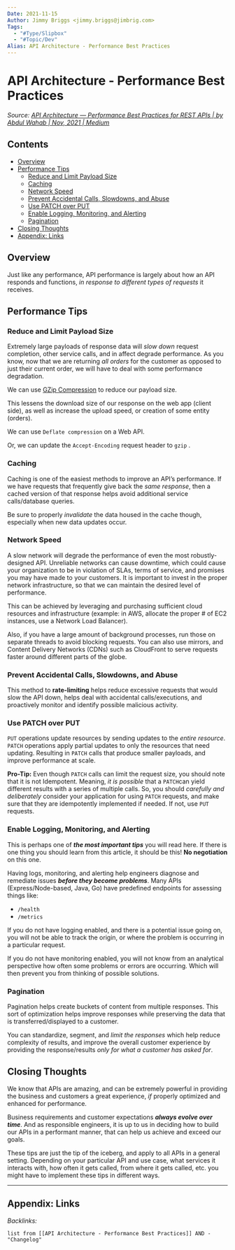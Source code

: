 ```yaml
---
Date: 2021-11-15
Author: Jimmy Briggs <jimmy.briggs@jimbrig.com>
Tags:
  - "#Type/Slipbox"
  - "#Topic/Dev"
Alias: API Architecture - Performance Best Practices
---
```


# API Architecture - Performance Best Practices

*Source: [API Architecture — Performance Best Practices for REST APIs | by Abdul Wahab | Nov, 2021 | Medium](https://abdulrwahab.medium.com/api-architecture-performance-best-practices-for-rest-apis-1d4a5922dae1)*

## Contents

* [Overview](API%20Architecture%20-%20Performance%20Best%20Practices.md#overview)
* [Performance Tips](API%20Architecture%20-%20Performance%20Best%20Practices.md#performance-tips)
  * [Reduce and Limit Payload Size](API%20Architecture%20-%20Performance%20Best%20Practices.md#reduce-and-limit-payload-size)
  * [Caching](API%20Architecture%20-%20Performance%20Best%20Practices.md#caching)
  * [Network Speed](API%20Architecture%20-%20Performance%20Best%20Practices.md#network-speed)
  * [Prevent Accidental Calls, Slowdowns, and Abuse](API%20Architecture%20-%20Performance%20Best%20Practices.md#prevent-accidental-calls-slowdowns-and-abuse)
  * [Use PATCH over PUT](API%20Architecture%20-%20Performance%20Best%20Practices.md#use-patch-over-put)
  * [Enable Logging, Monitoring, and Alerting](API%20Architecture%20-%20Performance%20Best%20Practices.md#enable-logging-monitoring-and-alerting)
  * [Pagination](API%20Architecture%20-%20Performance%20Best%20Practices.md#pagination)
* [Closing Thoughts](API%20Architecture%20-%20Performance%20Best%20Practices.md#closing-thoughts)
* [Appendix: Links](API%20Architecture%20-%20Performance%20Best%20Practices.md#appendix-links)

## Overview

Just like any performance, API performance is largely about how an API responds and functions, *in response to different types of requests* it receives.

## Performance Tips

### Reduce and Limit Payload Size

Extremely large payloads of response data will *slow down* request completion, other service calls, and in affect degrade performance. As you know, now that we are returning *all orders* for the customer as opposed to just their current order, we will have to deal with some performance degradation.

We can use [GZip Compression](https://developers.google.com/blogger/docs/3.0/performance#gzip) to reduce our payload size.

This lessens the download size of our response on the web app (client side), as well as increase the upload speed, or creation of some entity (orders).

We can use `Deflate compression` on a Web API.

Or, we can update the `Accept-Encoding` request header to `gzip` .

### Caching

Caching is one of the easiest methods to improve an API’s performance. If we have requests that frequently give back the *same response*, then a cached version of that response helps avoid additional service calls/database queries.

Be sure to properly *invalidate* the data housed in the cache though, especially when new data updates occur.

### Network Speed

A slow network will degrade the performance of even the most robustly-designed API. Unreliable networks can cause downtime, which could cause your organization to be in violation of SLAs, terms of service, and promises you may have made to your customers. It is important to invest in the proper network infrastructure, so that we can maintain the desired level of performance.

This can be achieved by leveraging and purchasing sufficient cloud resources and infrastructure (example: in AWS, allocate the proper # of EC2 instances, use a Network Load Balancer).

Also, if you have a large amount of background processes, run those on separate threads to avoid blocking requests. You can also use mirrors, and Content Delivery Networks (CDNs) such as CloudFront to serve requests faster around different parts of the globe.

### Prevent Accidental Calls, Slowdowns, and Abuse

This method to **rate-limiting** helps reduce excessive requests that would slow the API down, helps deal with accidental calls/executions, and proactively monitor and identify possible malicious activity.

### Use PATCH over PUT

`PUT` operations update resources by sending updates to the *entire resource*. `PATCH` operations apply partial updates to only the resources that need updating. Resulting in `PATCH` calls that produce smaller payloads, and improve performance at scale.

**Pro-Tip:** Even though `PATCH` calls can limit the request size, you should note that it is not Idempotent. Meaning, *it is possible* that a `PATCH`can yield different results with a series of multiple calls. So, you should *carefully and deliberately* consider your application for using `PATCH` requests, and make sure that they are idempotently implemented if needed. If not, use `PUT` requests.

### Enable Logging, Monitoring, and Alerting

This is perhaps one of ***the most important tips*** you will read here. If there is one thing you should learn from this article, it should be this! **No negotiation** on this one.

Having logs, monitoring, and alerting help engineers diagnose and remediate issues ***before they become problems***. Many APIs (Express/Node-based, Java, Go) have predefined endpoints for assessing things like:

* `/health`
* `/metrics`

If you do not have logging enabled, and there is a potential issue going on, you will not be able to track the origin, or where the problem is occurring in a particular request.

If you do not have monitoring enabled, you will not know from an analytical perspective how often some problems or errors are occurring. Which will then prevent you from thinking of possible solutions.

### Pagination

Pagination helps create buckets of content from multiple responses. This sort of optimization helps improve responses while preserving the data that is transferred/displayed to a customer.

You can standardize, segment, and *limit the responses* which help reduce complexity of results, and improve the overall customer experience by providing the response/results *only for what a customer has asked for*.

## Closing Thoughts

We know that APIs are amazing, and can be extremely powerful in providing the business and customers a great experience, *if* properly optimized and enhanced for performance.

Business requirements and customer expectations ***always evolve over time***. And as responsible engineers, it is up to us in deciding how to build our APIs in a performant manner, that can help us achieve and exceed our goals.

These tips are just the tip of the iceberg, and apply to all APIs in a general setting. Depending on your particular API and use case, what services it interacts with, how often it gets called, from where it gets called, etc. you might have to implement these tips in different ways.

---

## Appendix: Links

*Backlinks:*

````dataview
list from [[API Architecture - Performance Best Practices]] AND -"Changelog"
````
